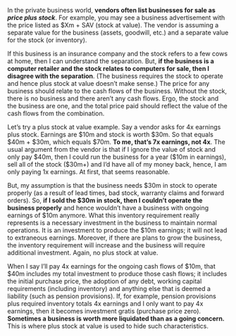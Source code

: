 <p>In the private business world, <strong>vendors often list businesses for sale as </strong><em><strong>price plus stock</strong></em>. For example, you may see a business advertisement with the price listed as $Xm + SAV (stock at value). The vendor is assuming a separate value for the business (assets, goodwill, etc.) and a separate value for the stock (or inventory).</p><p>If this business is an insurance company and the stock refers to a few cows at home, then I can understand the separation. But, <strong>if the business is a computer retailer and the stock relates to computers for sale, then I disagree with the separation</strong>. (The business requires the stock to operate and hence plus stock at value doesn&#8217;t make sense.) The price for any business should relate to the cash flows of the business. Without the stock, there is no business and there aren&#8217;t any cash flows. Ergo, the stock and the business are one, and the total price paid should reflect the value of the cash flows from the combination.</p><p>Let&#8217;s try a plus stock at value example. Say a vendor asks for 4x earnings plus stock. Earnings are $10m and stock is worth $30m. So that equals $40m + $30m, which equals $70m. <strong>To me, that&#8217;s 7x earnings, not 4x</strong>. The usual argument from the vendor is that if I ignore the value of stock and only pay $40m, then I could run the business for a year ($10m in earnings), sell all of the stock ($30m+) and I&#8217;d have all of my money back, hence, I am only paying 1x earnings. At first, that seems reasonable.</p><p>But, my assumption is that the business needs $30m in stock to operate properly (as a result of lead times, bad stock, warranty claims and forward orders). So, <strong>if I sold the $30m in stock, then I couldn&#8217;t operate the business properly</strong> and hence wouldn&#8217;t have a business with ongoing earnings of $10m anymore. What this inventory requirement really represents is a necessary investment in the business to maintain normal operations. It is an investment to produce the $10m earnings; it will not lead to extraneous earnings. Moreover, if there are plans to grow the business, the inventory requirement will increase and the business will require additional investment. Again, no plus stock at value.</p><p>When I say I&#8217;ll pay 4x earnings for the ongoing cash flows of $10m, that $40m includes my total investment to produce those cash flows; it includes the initial purchase price, the adoption of any debt, working capital requirements (including inventory) and anything else that is deemed a liability (such as pension provisions). If, for example, pension provisions plus required inventory totals 4x earnings and I only want to pay 4x earnings, then it becomes investment gratis (purchase price zero). <strong>Sometimes a business is worth more liquidated than as a going concern. </strong>This is where plus stock at value is used to hide such characteristics.</p>
